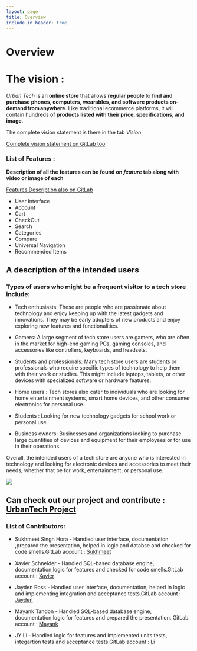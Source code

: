 ```yaml
---
layout: page
title: Overview
include_in_header: true
---
```


# Overview

# The vision :

*Urban Tech* is an **online store** that allows **regular people** to **find and purchase phones, computers, wearables, and software products on-demand from anywhere**. Like traditional ecommerce platforms, it will contain hundreds of **products listed with their price, specifications, and image**.

The complete vision statement is there in the tab *Vision*

[Complete vision statement on GitLab too](https://code.cs.umanitoba.ca/comp3350-winter2023/A01-G12-UrbanTech/-/blob/Iteration3/VISION.md)

### List of Features : 

**Description of all the features can be found on *feature* tab along with video or image of each**

[Features Description also on GitLab](https://code.cs.umanitoba.ca/comp3350-winter2023/A01-G12-UrbanTech/-/blob/Iteration3/FEATURES_DESCRIPTION.md)

* User Interface
* Account
* Cart
* CheckOut
* Search
* Categories
* Compare
* Universal Navigation
* Recommended Items 

## A description of the intended users

### Types of users who might be a frequent visitor to a tech store include:

* Tech enthusiasts: These are people who are passionate about technology and enjoy keeping up with the latest gadgets and innovations. They may be early adopters of new products and enjoy exploring new features and functionalities.

* Gamers: A large segment of tech store users are gamers, who are often in the market for high-end gaming PCs, gaming consoles, and accessories like controllers, keyboards, and headsets.

* Students and professionals: Many tech store users are students or professionals who require specific types of technology to help them with their work or studies. This might include laptops, tablets, or other devices with specialized software or hardware features.

* Home users  : Tech stores also cater to individuals who are looking for home entertainment systems, smart home devices, and other consumer electronics for personal use.

* Students : Looking for new technology gadgets for school work or personal use.

* Business owners: Businesses and organizations looking to purchase large quantities of devices and equipment for their employees or for use in their operations.

Overall, the intended users of a tech store are anyone who is interested in technology and looking for electronic devices and accessories to meet their needs, whether that be for work, entertainment, or personal use.

<img src="assets/Image.png" height="auto" width="auto"/>

## Can check out our project and contribute : [UrbanTech Project](https://code.cs.umanitoba.ca/comp3350-winter2023/A01-G12-UrbanTech)
### List of Contributors:

* Sukhmeet Singh Hora - Handled user interface, documentation ,prepared the presentation, helped in logic and databse and checked for code smells.GitLab account : [Sukhmeet](https://code.cs.umanitoba.ca/Sukhmeet2810)

* Xavier Schneider - Handled SQL-based database engine, documentation,logic for features and checked for code smells.GitLab account : [Xavier](https://code.cs.umanitoba.ca/schneidx)

* Jayden Ross - Handled user interface, documentation, helped in logic and implementing integration and acceptance tests.GitLab account : [Jayden](https://code.cs.umanitoba.ca/mexad)

* Mayank Tandon - Handled SQL-based database engine, documentation,logic for features and prepared the presentation. GitLab account : [Mayank](https://code.cs.umanitoba.ca/Mayank.12)

* JY Li - Handled logic for features and implemented units tests, integartion tests and acceptance tests.GitLab account : [Li](https://code.cs.umanitoba.ca/lij)